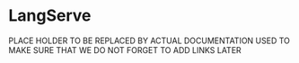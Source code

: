 # LangServe

PLACE HOLDER TO BE REPLACED BY ACTUAL DOCUMENTATION
USED TO MAKE SURE THAT WE DO NOT FORGET TO ADD LINKS LATER
